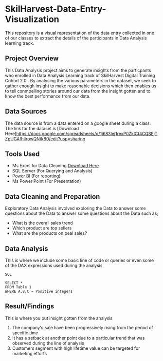 # SkilHarvest-Data-Entry-Visualization
This repository is a visual representation of the data entry collected in one of our classes to extract the details of the participants in Data Analysis learning track.


## Project Overview

This Data Analysis project aims to generate insights from the particpants who enrolled in Data Analysis Learning track of SkilHarvest Digital Training Cohort 2.0 . By analysing the various parameters in the dataset, we seek to gather enough insight to make reasonable decisions which then enables us to tell conmpelling stories around our data from the insight gotten and to know the best performance from our data.

## Data Sources
The data source is from a data entered on a google sheet during a class. The link for the dataset is [Download Here]https://docs.google.com/spreadsheets/d/1j683Iej1rexP0ZklCt4CQSEjTZpUGAfhIirowQNtk80/edit?usp=sharing

## Tools Used
- Ms Excel for Data Cleaning [Download Here](https:/www.microsoft.com)
- SQL Server (For Querying and Analysis)
- Power BI (For reporting)
- Ms Power Point (For Presentation)

## Data Cleaning and Preparation

Exploratory Data Analysis involved exploring the Data to answer some questions about the Data to answer some questions about the Data such as;
  - What is the overall sales trend
  - Which product are top sellers
  - What are the products on peal sales?

## Data Analysis
This is where we include some basic line of code or queries or even some of the DAX expressions used during the analysis

```
SQL

SELECT *
FROM Table 1
WHERE A,B,C = Positive integers

```

## Result/Findings
  This is where you put insight gotten from the analysis 
1. The company's sale have been progressively rising from the period of specific time
2. It has a setback at another point due to a particular trend that was observed during the line of analysis
3. Customers segment with high lifetime value can be targeted for marketing efforts
  


